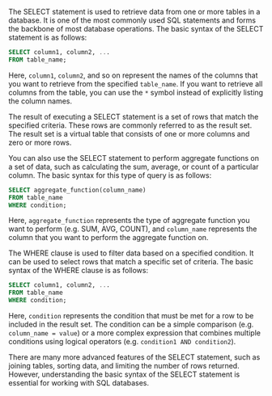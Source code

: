 The SELECT statement is used to retrieve data from one or more tables in a database. It is one of the most commonly used SQL statements and forms the backbone of most database operations. The basic syntax of the SELECT statement is as follows:

```sql
SELECT column1, column2, ...
FROM table_name;
```

Here, `column1`, `column2`, and so on represent the names of the columns that you want to retrieve from the specified `table_name`. If you want to retrieve all columns from the table, you can use the `*` symbol instead of explicitly listing the column names.

The result of executing a SELECT statement is a set of rows that match the specified criteria. These rows are commonly referred to as the result set. The result set is a virtual table that consists of one or more columns and zero or more rows.

You can also use the SELECT statement to perform aggregate functions on a set of data, such as calculating the sum, average, or count of a particular column. The basic syntax for this type of query is as follows:

```sql
SELECT aggregate_function(column_name)
FROM table_name
WHERE condition;
```

Here, `aggregate_function` represents the type of aggregate function you want to perform (e.g. SUM, AVG, COUNT), and `column_name` represents the column that you want to perform the aggregate function on.

The WHERE clause is used to filter data based on a specified condition. It can be used to select rows that match a specific set of criteria. The basic syntax of the WHERE clause is as follows:

```sql
SELECT column1, column2, ...
FROM table_name
WHERE condition;
```

Here, `condition` represents the condition that must be met for a row to be included in the result set. The condition can be a simple comparison (e.g. `column_name = value`) or a more complex expression that combines multiple conditions using logical operators (e.g. `condition1 AND condition2`).

There are many more advanced features of the SELECT statement, such as joining tables, sorting data, and limiting the number of rows returned. However, understanding the basic syntax of the SELECT statement is essential for working with SQL databases.